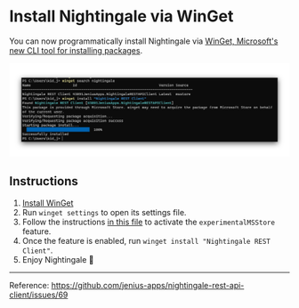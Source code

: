 # Install Nightingale via WinGet

You can now programmatically install Nightingale via [WinGet, Microsoft's new CLI tool for installing packages](https://github.com/microsoft/winget-cli). 

![](/images/winget.png)

## Instructions

1. [Install WinGet](https://github.com/microsoft/winget-cli#installing-the-client)
1. Run `winget settings` to open its settings file.
1. Follow the instructions [in this file](https://aka.ms/winget-settings) to activate the `experimentalMSStore` feature.
1. Once the feature is enabled, run `winget install "Nightingale REST Client"`.
1. Enjoy Nightingale 🙂

---
Reference: https://github.com/jenius-apps/nightingale-rest-api-client/issues/69